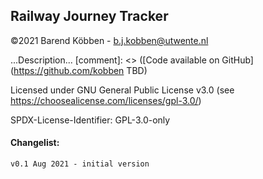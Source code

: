 ## Railway Journey Tracker

©2021 Barend Köbben - <a href="mailto:b.j.kobben@utwente.nl">b.j.kobben@utwente.nl</a> 

...Description...
[comment]: <> ([Code available on GitHub]&#40;https://github.com/kobben TBD)

Licensed under GNU General Public License v3.0 (see https://choosealicense.com/licenses/gpl-3.0/)

SPDX-License-Identifier: GPL-3.0-only

#### Changelist:
    v0.1 Aug 2021 - initial version